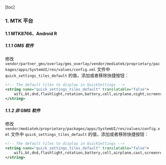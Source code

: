 [toc]

### 1. MTK 平台

#### 1.1 MTK8766、Android R

##### 1.1.1 GMS 软件

修改 `vendor/partner_gms/overlay/gms_overlay/vendor/mediatek/proprietary/packages/apps/SystemUI/res/values/config.xml` 文件中 `quick_settings_tiles_default` 的值，添加或者移除快捷按钮：

```xml
<!-- The default tiles to display in QuickSettings -->
<string name="quick_settings_tiles_default" translatable="false">
    wifi,bt,dnd,flashlight,rotation,battery,cell,airplane,night,screenrecord,custom(com.google.android.gms/.nearby.sharing.SharingTileService)
</string>
```

##### 1.1.2 非 GMS 软件

修改 `vendor/mediatek/proprietary/packages/apps/SystemUI/res/values/config.xml` 文件中  `quick_settings_tiles_default` 的值，添加或者移除快捷按钮：

```xml
<!-- The default tiles to display in QuickSettings -->
<string name="quick_settings_tiles_default" translatable="false">
    wifi,bt,dnd,flashlight,rotation,battery,cell,airplane,cast,screenrecord
</string>
```

